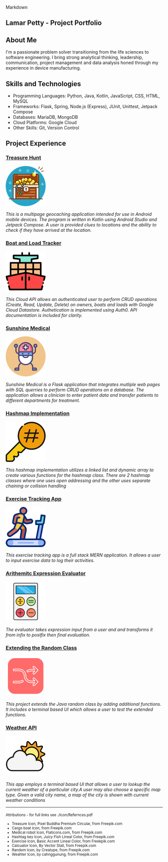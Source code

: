 Markdown
## Lamar Petty - Project Portfolio

## About Me
I'm a passionate problem solver transitioning from the life sciences to software engineering. I bring strong analytical thinking, leadership, communication, project management and data analysis honed through my experience in device manufacturing. 


## Skills and Technologies

* Programming Languages: Python, Java, Kotlin, JavaScript, CSS, HTML, MySQL
* Frameworks: Flask, Spring, Node.js (Express), JUnit, Unittest, Jetpack Compose
* Databases: MariaDB, MongoDB
* Cloud Platforms: Google Cloud
* Other Skills: Git, Version Control

## Project Experience

### [Treasure Hunt](https://github.com/voyagerfan/Treasure-Hunt.git)
![](./Icons/treasure.png)

*This is a multipage geocaching application intended for use in Android mobile devices. The program is written in Kotlin using Android Studio and Jetpack Compose. A user is provided clues to locations and the ability to check if they have arrived at the location.*



### [Boat and Load Tracker](https://github.com/voyagerfan/Boat-and-Load-Tracker.git)

![](./Icons/cargoboat.png)

*This Cloud API allows an authenticated user to perform CRUD operations (Create, Read, Update, Delete) on owners, boats and loads with Google Cloud Datastore. Authetication is implemented using Auth0. API documentation is included for clarity.*



### [Sunshine Medical](https://github.com/voyagerfan/Sunshine-Medical.git)


![](./Icons/medical-robot.png)

*Sunshine Medical is a Flask application that integrates mutliple web pages with SQL querries to perform CRUD operations on a database. The application allows a clinician to enter patient data and transfer patients to different departments for treatment.*


### [Hashmap Implementation](https://github.com/voyagerfan/Hashmap-Implementation.git)

![](./Icons/hashtag.png)

*This hashmap implementation utilizes a linked list and dynamic array to create various functions for the hashmap class. There are 2 hashmap classes where one uses open addressing and the other uses separate chaining or collision handling*

### [Exercise Tracking App](https://github.com/voyagerfan/Exercise-Tracking-App.git)

![](./Icons/exercise.png)

*This exercise tracking app is a full stack MERN application. It allows a user to input exercise data to log their activities.*

### [Arithemitc Expression Evaluator](https://github.com/voyagerfan/Arithmetic-Expression-Evaluator.git)

![](./Icons/calculator.png)

*The evaluator takes expression input from a user and and transforms it from infix to postfix then final evaluation.*

### [Extending the Random Class](https://github.com/voyagerfan/Extending-the-Random-Class.git)

![](./Icons/random.png)

*This project extends the Java random class by adding additional functions. It includes a terminal based UI which allows a user to test the extended functions.*

### [Weather API](https://github.com/voyagerfan/Weather-API.git)

![](./Icons/weather.png)

*This app employs a terminal based UI that allows a user to lookup the current weather of a particular city.A user may also choose a specific map type. Given a valid city name, a map of the city is shown with current weather conditions*

---

<small> Attributions - for full links see ./Icon/Refernces.pdf 
* Treasure Icon, Pixel Buddha Premium Circular, from Freepik.com 
* Cargo boat Icon, from Freepik.com
* Medical robot Icon, Flaticons.com, from Freepik.com
* Hashtag key Icon, Juicy Fish Lineal Color, from Freepik.com
* Exercise Icon, Basic Accent Lineal Color, from Freekpik.com
* Calcuator Icon, By Vector Stall, from Freepik.com
* Random Icon, by Creatype, from Freepik.com
* Weahter Icon, by cahnggunung, from Freepik.com